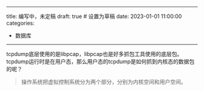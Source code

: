 

---
title: 编写中，未定稿
draft: true  # 设置为草稿
date: 2023-01-01 11:00:00
categories:
- 数据库
---




tcpdump底层使用的是libpcap，libpcap也是好多抓包工具使用的底层包。tcpdump运行时是在用户态，那么用户态的tcpdump是如何抓到内核态的数据包的呢？

> 操作系统把虚拟控制系统分为两个部分，分别为内核空间和用户空间。

